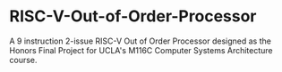 # RISC-V-Out-of-Order-Processor
A 9 instruction 2-issue RISC-V Out of Order Processor designed as the Honors Final Project for UCLA's M116C Computer Systems Architecture course. 

